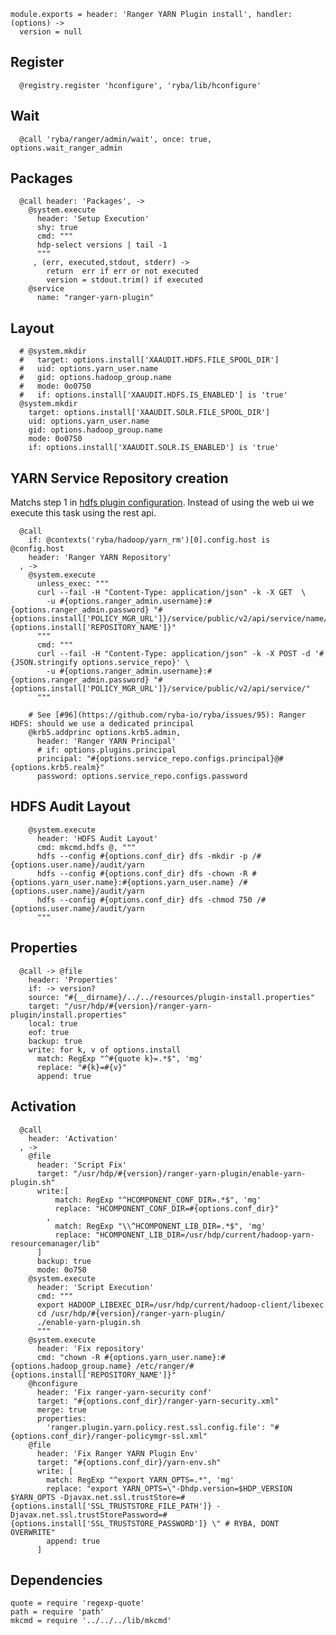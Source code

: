 
    module.exports = header: 'Ranger YARN Plugin install', handler: (options) ->
      version = null

## Register

      @registry.register 'hconfigure', 'ryba/lib/hconfigure'

## Wait

      @call 'ryba/ranger/admin/wait', once: true, options.wait_ranger_admin

## Packages

      @call header: 'Packages', ->
        @system.execute
          header: 'Setup Execution'
          shy: true
          cmd: """
          hdp-select versions | tail -1
          """
         , (err, executed,stdout, stderr) ->
            return  err if err or not executed
            version = stdout.trim() if executed
        @service
          name: "ranger-yarn-plugin"

## Layout

      # @system.mkdir
      #   target: options.install['XAAUDIT.HDFS.FILE_SPOOL_DIR']
      #   uid: options.yarn_user.name
      #   gid: options.hadoop_group.name
      #   mode: 0o0750
      #   if: options.install['XAAUDIT.HDFS.IS_ENABLED'] is 'true'
      @system.mkdir
        target: options.install['XAAUDIT.SOLR.FILE_SPOOL_DIR']
        uid: options.yarn_user.name
        gid: options.hadoop_group.name
        mode: 0o0750
        if: options.install['XAAUDIT.SOLR.IS_ENABLED'] is 'true'

## YARN Service Repository creation
Matchs step 1 in [hdfs plugin configuration][yarn-plugin]. Instead of using the web ui
we execute this task using the rest api.

      @call
        if: @contexts('ryba/hadoop/yarn_rm')[0].config.host is @config.host
        header: 'Ranger YARN Repository'
      , ->
        @system.execute
          unless_exec: """
          curl --fail -H "Content-Type: application/json" -k -X GET  \
            -u #{options.ranger_admin.username}:#{options.ranger_admin.password} "#{options.install['POLICY_MGR_URL']}/service/public/v2/api/service/name/#{options.install['REPOSITORY_NAME']}"
          """
          cmd: """
          curl --fail -H "Content-Type: application/json" -k -X POST -d '#{JSON.stringify options.service_repo}' \
            -u #{options.ranger_admin.username}:#{options.ranger_admin.password} "#{options.install['POLICY_MGR_URL']}/service/public/v2/api/service/"
          """
          
        # See [#96](https://github.com/ryba-io/ryba/issues/95): Ranger HDFS: should we use a dedicated principal
        @krb5.addprinc options.krb5.admin,
          header: 'Ranger YARN Principal'
          # if: options.plugins.principal
          principal: "#{options.service_repo.configs.principal}@#{options.krb5.realm}"
          password: options.service_repo.configs.password

## HDFS Audit Layout

        @system.execute
          header: 'HDFS Audit Layout'
          cmd: mkcmd.hdfs @, """
          hdfs --config #{options.conf_dir} dfs -mkdir -p /#{options.user.name}/audit/yarn
          hdfs --config #{options.conf_dir} dfs -chown -R #{options.yarn_user.name}:#{options.yarn_user.name} /#{options.user.name}/audit/yarn
          hdfs --config #{options.conf_dir} dfs -chmod 750 /#{options.user.name}/audit/yarn
          """

## Properties

      @call -> @file
        header: 'Properties'
        if: -> version?
        source: "#{__dirname}/../../resources/plugin-install.properties"
        target: "/usr/hdp/#{version}/ranger-yarn-plugin/install.properties"
        local: true
        eof: true
        backup: true
        write: for k, v of options.install
          match: RegExp "^#{quote k}=.*$", 'mg'
          replace: "#{k}=#{v}"
          append: true

## Activation

      @call
        header: 'Activation'
      , ->
        @file
          header: 'Script Fix'
          target: "/usr/hdp/#{version}/ranger-yarn-plugin/enable-yarn-plugin.sh"
          write:[
              match: RegExp "^HCOMPONENT_CONF_DIR=.*$", 'mg'
              replace: "HCOMPONENT_CONF_DIR=#{options.conf_dir}"
            ,
              match: RegExp "\\^HCOMPONENT_LIB_DIR=.*$", 'mg'
              replace: "HCOMPONENT_LIB_DIR=/usr/hdp/current/hadoop-yarn-resourcemanager/lib"
          ]
          backup: true
          mode: 0o750
        @system.execute
          header: 'Script Execution'
          cmd: """
          export HADOOP_LIBEXEC_DIR=/usr/hdp/current/hadoop-client/libexec
          cd /usr/hdp/#{version}/ranger-yarn-plugin/
          ./enable-yarn-plugin.sh
          """
        @system.execute
          header: 'Fix repository'
          cmd: "chown -R #{options.yarn_user.name}:#{options.hadoop_group.name} /etc/ranger/#{options.install['REPOSITORY_NAME']}"
        @hconfigure
          header: 'Fix ranger-yarn-security conf'
          target: "#{options.conf_dir}/ranger-yarn-security.xml"
          merge: true
          properties:
            'ranger.plugin.yarn.policy.rest.ssl.config.file': "#{options.conf_dir}/ranger-policymgr-ssl.xml"
        @file
          header: 'Fix Ranger YARN Plugin Env'
          target: "#{options.conf_dir}/yarn-env.sh"
          write: [
            match: RegExp "^export YARN_OPTS=.*", 'mg'
            replace: "export YARN_OPTS=\"-Dhdp.version=$HDP_VERSION $YARN_OPTS -Djavax.net.ssl.trustStore=#{options.install['SSL_TRUSTSTORE_FILE_PATH']} -Djavax.net.ssl.trustStorePassword=#{options.install['SSL_TRUSTSTORE_PASSWORD']} \" # RYBA, DONT OVERWRITE"
            append: true
          ]

## Dependencies

    quote = require 'regexp-quote'
    path = require 'path'
    mkcmd = require '../../../lib/mkcmd'

[yarn-plugin]:(https://docs.hortonworks.com/HDPDocuments/HDP2/HDP-2.4.0/bk_installing_manually_book/content/installing_ranger_plugins.html#installing_ranger_yarn_plugin)

